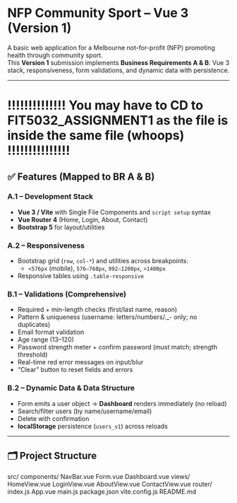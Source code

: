 # NFP Community Sport – Vue 3 (Version 1)

A basic web application for a Melbourne not-for-profit (NFP) promoting health through community sport.  
This **Version 1** submission implements **Business Requirements A & B**: Vue 3 stack, responsiveness, form validations, and dynamic data with persistence.

---
# !!!!!!!!!!!!!! You may have to CD to FIT5032_ASSIGNMENT1 as the file is inside the same file (whoops) !!!!!!!!!!!!!!!

## ✅ Features (Mapped to BR A & B)

### A.1 – Development Stack
- **Vue 3 / Vite** with Single File Components and `script setup` syntax
- **Vue Router 4** (Home, Login, About, Contact)
- **Bootstrap 5** for layout/utilities

### A.2 – Responsiveness
- Bootstrap grid (`row`, `col-*`) and utilities across breakpoints:
  - `<576px` (mobile), `576–768px`, `992–1200px`, `>1400px`
- Responsive tables using `.table-responsive`

### B.1 – Validations (Comprehensive)
- Required + min-length checks (first/last name, reason)
- Pattern & uniqueness (username: letters/numbers/._- only; no duplicates)
- Email format validation
- Age range (13–120)
- Password strength meter + confirm password (must match; strength threshold)
- Real-time red error messages on input/blur
- “Clear” button to reset fields and errors

### B.2 – Dynamic Data & Data Structure
- Form emits a user object → **Dashboard** renders immediately (no reload)
- Search/filter users (by name/username/email)
- Delete with confirmation
- **localStorage** persistence (`users_v1`) across reloads

---

## 🗂 Project Structure

src/
components/
NavBar.vue
Form.vue
Dashboard.vue
views/
HomeView.vue
LoginView.vue
AboutView.vue
ContactView.vue
router/
index.js
App.vue
main.js
package.json
vite.config.js
README.md
